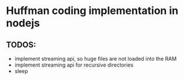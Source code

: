 # Huffman coding implementation in nodejs

## TODOS:
- implement streaming api, so huge files are not loaded into the RAM
- implement streaming api for recursive directories
- sleep